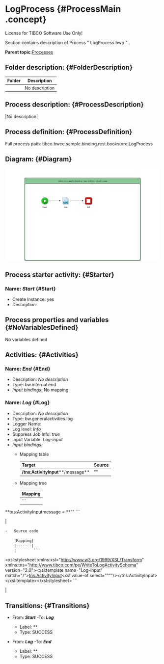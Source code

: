 # LogProcess {#ProcessMain .concept}

License for TIBCO Software Use Only!

Section contains description of Process " LogProcess.bwp " .

**Parent topic:**[Processes](../../../../../../../../../projects/tibco.bwce.sample.binding.rest.BookStore/common/process.md)

## Folder description: {#FolderDescription}

|Folder|Description|
|------|-----------|
| |No description|

## Process description: {#ProcessDescription}

|No description|

## Process definition: {#ProcessDefinition}

Full process path: tibco.bwce.sample.binding.rest.bookstore.LogProcess

## Diagram: {#Diagram}

![](LogProcess.bwp.png)

## Process starter activity: {#Starter}

### Name: ***Start*** {#Start}

-   Create Instance: yes
-   Description:

## Process properties and variables {#NoVariablesDefined}

No variables defined

## Activities: {#Activities}

### Name: ***End*** {#End}

-   Description: *No description*
-   Type: bw.internal.end
-   *Input bindings:* No mapping

### Name: ***Log*** {#Log}

-   Description: *No description*
-   Type: bw.generalactivities.log
-   Logger Name:
-   Log level: *Info*
-   Suppress Job Info: *true*
-   Input Variable: *Log-input*
-   *Input bindings:*
    -   Mapping table

        |Target|Source|
        |------|------|
        |**/tns:ActivityInput****/message**|""|

    -   Mapping tree

        |Mapping|
        |-------|
        |        ```
**tns:ActivityInputmessage = **&quot;&quot;
        ```

|

    -   Source code

        |Mapping|
        |-------|
        |        ```
<?xml version="1.0" encoding="UTF-8"?>
<xsl:stylesheet xmlns:xsl="http://www.w3.org/1999/XSL/Transform" xmlns:tns="http://www.tibco.com/pe/WriteToLogActivitySchema" version="2.0"><xsl:template name="Log-input" match="/"><tns:ActivityInput><message><xsl:value-of select="&quot;&quot;"/></message></tns:ActivityInput></xsl:template></xsl:stylesheet>
        ```

|


## Transitions: {#Transitions}

-   From: ***Start*** -To: ***Log***
    -   Label: **
    -   Type: SUCCESS

-   From: ***Log*** -To: ***End***
    -   Label: **
    -   Type: SUCCESS

